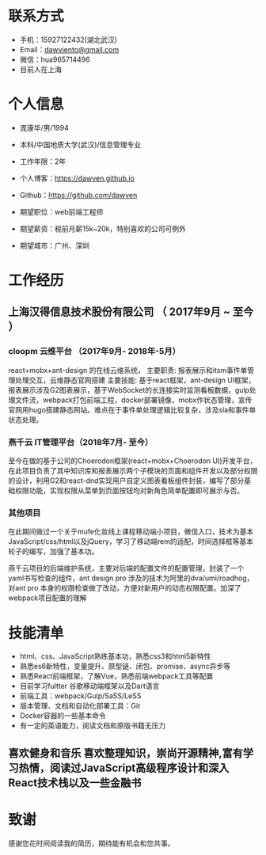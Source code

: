 
# 联系方式

- 手机：15927122432(湖北武汉)
- Email：dawviento@gmail.com 
- 微信：hua965714496
- 目前人在上海
# 个人信息
- 庞康华/男/1994 
- 本科/中国地质大学(武汉)/信息管理专业 
- 工作年限：2年
- 个人博客：https://dawven.github.io 
- Github：https://github.com/dawven   

- 期望职位：web前端工程师
- 期望薪资：税前月薪15k~20k，特别喜欢的公司可例外
- 期望城市：广州、深圳

<!-- more -->

# 工作经历

## 上海汉得信息技术股份有限公司 （ 2017年9月 ~ 至今 ）

### cloopm 云维平台  （2017年9月- 2018年-5月）
react+mobx+ant-design 的在线云维系统，
主要职责: 报表展示和itsm事件单管理处理交互，云维静态官网搭建
主要技能: 基于react框架，ant-design UI框架，报表展示涉及G2图表展示，基于WebSocket的长连接实时监测看板数据，gulp处理文件流，webpack打包前端工程，docker部署镜像，mobx作状态管理，宣传官网用hugo搭建静态网站。难点在于事件单处理逻辑比较复杂，涉及sla和事件单状态处理。

### 燕千云 IT管理平台（2018年7月- 至今）
至今在做的基于公司的Choerodon框架(react+mobx+Choerodon UI)开发平台，在此项目负责了其中知识库和报表展示两个子模块的页面和组件开发以及部分权限的设计，利用G2和react-dnd实现用户自定义图表看板组件封装，编写了部分基础权限功能，实现权限从菜单到页面按钮均对新角色简单配置即可展示与否。 

### 其他项目
在此期间做过一个关于mufe化妆线上课程移动端小项目，微信入口，技术为基本JavaScript/css/html以及jQuery，学习了移动端rem的适配，时间选择框等基本轮子的编写，加强了基本功。  

燕千云项目的后端维护系统，主要对后端的配置文件的配置管理，封装了一个yaml书写检查的组件，ant design pro 涉及的技术为阿里的dva/umi/roadhog，对ant pro 本身的权限检查做了改动，方便对新用户的动态权限配置。加深了webpack项目配置的理解

# 技能清单

- html、css、JavaScript熟练基本功，熟悉css3和html5新特性
- 熟悉es6新特性，变量提升、原型链、闭包、promise、async异步等
- 熟悉React前端框架，了解Vue，熟悉前端webpack工具等配置
- 目前学习fultter 谷歌移动端框架以及Dart语言
- 前端工具：webpack/Gulp/SaSS/LeSS
- 版本管理、文档和自动化部署工具：Git
- Docker容器的一些基本命令
- 有一定的英语能力，阅读文档和原版书籍无压力

喜欢健身和音乐
喜欢整理知识，崇尚开源精神,富有学习热情，阅读过JavaScript高级程序设计和深入React技术栈以及一些金融书
---      
# 致谢
感谢您花时间阅读我的简历，期待能有机会和您共事。
